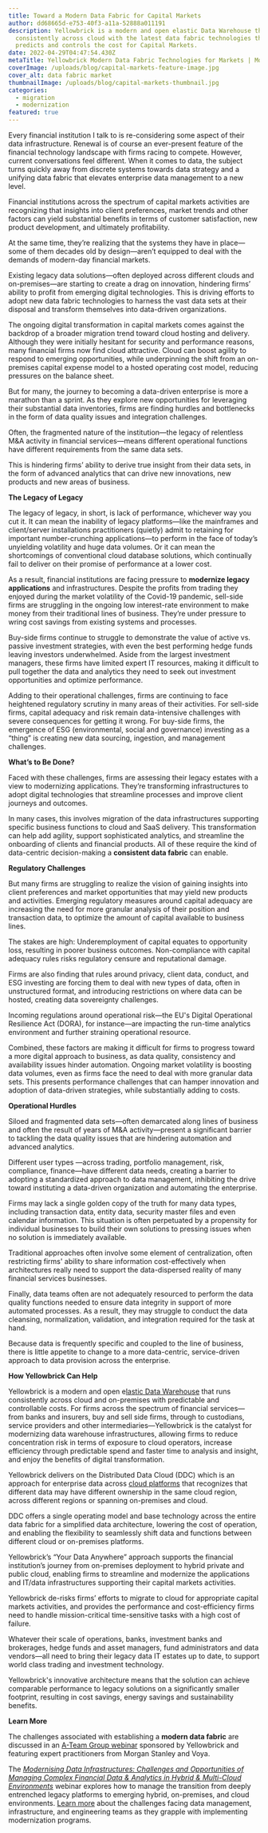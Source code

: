```yaml
---
title: Toward a Modern Data Fabric for Capital Markets
author: dd68665d-e753-40f3-a11a-52888a011191
description: Yellowbrick is a modern and open elastic Data Warehouse that runs
  consistently across cloud with the latest data fabric technologies that
  predicts and controls the cost for Capital Markets.
date: 2022-04-29T04:47:54.430Z
metaTitle: Yellowbrick Modern Data Fabric Technologies for Markets | Modern Data
coverImage: /uploads/blog/capital-markets-feature-image.jpg
cover_alt: data fabric market
thumbnailImage: /uploads/blog/capital-markets-thumbnail.jpg
categories:
  - migration
  - modernization
featured: true
---
```

Every financial institution I talk to is re-considering some aspect of their data infrastructure. Renewal is of course an ever-present feature of the financial technology landscape with firms racing to compete. However, current conversations feel different. When it comes to data, the subject turns quickly away from discrete systems towards data strategy and a unifying data fabric that elevates enterprise data management to a new level.

Financial institutions across the spectrum of capital markets activities are recognizing that insights into client preferences, market trends and other factors can yield substantial benefits in terms of customer satisfaction, new product development, and ultimately profitability. 

At the same time, they’re realizing that the systems they have in place—some of them decades old by design—aren’t equipped to deal with the demands of modern-day financial markets. 

Existing legacy data solutions—often deployed across different clouds and on-premises—are starting to create a drag on innovation, hindering firms’ ability to profit from emerging digital technologies. This is driving efforts to adopt new data fabric technologies to harness the vast data sets at their disposal and transform themselves into data-driven organizations. 

The ongoing digital transformation in capital markets comes against the backdrop of a broader migration trend toward cloud hosting and delivery. Although they were initially hesitant for security and performance reasons, many financial firms now find cloud attractive. Cloud can boost agility to respond to emerging opportunities, while underpinning the shift from an on-premises capital expense model to a hosted operating cost model, reducing pressures on the balance sheet.

But for many, the journey to becoming a data-driven enterprise is more a marathon than a sprint. As they explore new opportunities for leveraging their substantial data inventories, firms are finding hurdles and bottlenecks in the form of data quality issues and integration challenges. 

Often, the fragmented nature of the institution—the legacy of relentless M&A activity in financial services—means different operational functions have different requirements from the same data sets.

This is hindering firms’ ability to derive true insight from their data sets, in the form of advanced analytics that can drive new innovations, new products and new areas of business.

**The Legacy of Legacy**

The legacy of legacy, in short, is lack of performance, whichever way you cut it. It can mean the inability of legacy platforms—like the mainframes and client/server installations practitioners (quietly) admit to retaining for important number-crunching applications—to perform in the face of today’s unyielding volatility and huge data volumes. Or it can mean the shortcomings of conventional cloud database solutions, which continually fail to deliver on their promise of performance at a lower cost.

As a result, financial institutions are facing pressure to **modernize legacy applications** and infrastructures. Despite the profits from trading they enjoyed during the market volatility of the Covid-19 pandemic, sell-side firms are struggling in the ongoing low interest-rate environment to make money from their traditional lines of business. They’re under pressure to wring cost savings from existing systems and processes. 

Buy-side firms continue to struggle to demonstrate the value of active vs. passive investment strategies, with even the best performing hedge funds leaving investors underwhelmed. Aside from the largest investment managers, these firms have limited expert IT resources, making it difficult to pull together the data and analytics they need to seek out investment opportunities and optimize performance.

Adding to their operational challenges, firms are continuing to face heightened regulatory scrutiny in many areas of their activities. For sell-side firms, capital adequacy and risk remain data-intensive challenges with severe consequences for getting it wrong. For buy-side firms, the emergence of ESG (environmental, social and governance) investing as a “thing” is creating new data sourcing, ingestion, and management challenges.

**What’s to Be Done?**

Faced with these challenges, firms are assessing their legacy estates with a view to modernizing applications. They’re transforming infrastructures to adopt digital technologies that streamline processes and improve client journeys and outcomes.

In many cases, this involves migration of the data infrastructures supporting specific business functions to cloud and SaaS delivery. This transformation can help add agility, support sophisticated analytics, and streamline the onboarding of clients and financial products. All of these require the kind of data-centric decision-making a **consistent data fabric** can enable.

**Regulatory Challenges**

But many firms are struggling to realize the vision of gaining insights into client preferences and market opportunities that may yield new products and activities. Emerging regulatory measures around capital adequacy are increasing the need for more granular analysis of their position and transaction data, to optimize the amount of capital available to business lines. 

The stakes are high: Underemployment of capital equates to opportunity loss, resulting in poorer business outcomes. Non-compliance with capital adequacy rules risks regulatory censure and reputational damage.

Firms are also finding that rules around privacy, client data, conduct, and ESG investing are forcing them to deal with new types of data, often in unstructured format, and introducing restrictions on where data can be hosted, creating data sovereignty challenges. 

Incoming regulations around operational risk—the EU's Digital Operational Resilience Act (DORA), for instance—are impacting the run-time analytics environment and further straining operational resource.

Combined, these factors are making it difficult for firms to progress toward a more digital approach to business, as data quality, consistency and availability issues hinder automation. Ongoing market volatility is boosting data volumes, even as firms face the need to deal with more granular data sets. This presents performance challenges that can hamper innovation and adoption of data-driven strategies, while substantially adding to costs.

**Operational Hurdles**

Siloed and fragmented data sets—often demarcated along lines of business and often the result of years of M&A activity—present a significant barrier to tackling the data quality issues that are hindering automation and advanced analytics. 

Different user types —across trading, portfolio management, risk, compliance, finance—have different data needs, creating a barrier to adopting a standardized approach to data management, inhibiting the drive toward instituting a data-driven organization and automating the enterprise.

Firms may lack a single golden copy of the truth for many data types, including transaction data, entity data, security master files and even calendar information. This situation is often perpetuated by a propensity for individual businesses to build their own solutions to pressing issues when no solution is immediately available. 

Traditional approaches often involve some element of centralization, often restricting firms' ability to share information cost-effectively when architectures really need to support the data-dispersed reality of many financial services businesses.

Finally, data teams often are not adequately resourced to perform the data quality functions needed to ensure data integrity in support of more automated processes. As a result, they may struggle to conduct the data cleansing, normalization, validation, and integration required for the task at hand. 

Because data is frequently specific and coupled to the line of business, there is little appetite to change to a more data-centric, service-driven approach to data provision across the enterprise.

**How Yellowbrick Can Help**

Yellowbrick is a modern and open e[lastic Data Warehouse](https://www.yellowbrick.com/press-releases/zurich-north-america-selects-yellowbricks-cloud-data-warehouse-solution/) that runs consistently across cloud and on-premises with predictable and controllable costs. For firms across the spectrum of financial services—from banks and insurers, buy and sell side firms, through to custodians, service providers and other intermediaries—Yellowbrick is the catalyst for modernizing data warehouse infrastructures, allowing firms to reduce concentration risk in terms of exposure to cloud operators, increase efficiency through predictable spend and faster time to analysis and insight, and enjoy the benefits of digital transformation.

Yellowbrick delivers on the Distributed Data Cloud (DDC) which is an approach for enterprise data across [cloud platforms](https://www.yellowbrick.com/press-releases/yellowbrick-partners-with-sas-to-deliver-faster-business-insights-to-enterprises/) that recognizes that different data may have different ownership in the same cloud region, across different regions or spanning on-premises and cloud. 

DDC offers a single operating model and base technology across the entire data fabric for a simplified data architecture, lowering the cost of operation, and enabling the flexibility to seamlessly shift data and functions between different cloud or on-premises platforms. 

Yellowbrick’s “Your Data Anywhere” approach supports the financial institution’s journey from on-premises deployment to hybrid private and public cloud, enabling firms to streamline and modernize the applications and IT/data infrastructures supporting their capital markets activities. 

Yellowbrick de-risks firms’ efforts to migrate to cloud for appropriate capital markets activities, and provides the performance and cost-efficiency firms need to handle mission-critical time-sensitive tasks with a high cost of failure.

Whatever their scale of operations, banks, investment banks and brokerages, hedge funds and asset managers, fund administrators and data vendors—all need to bring their legacy data IT estates up to date, to support world class trading and investment technology. 

Yellowbrick's innovative architecture means that the solution can achieve comparable performance to legacy solutions on a significantly smaller footprint, resulting in cost savings, energy savings and sustainability benefits.

**Learn More**

The challenges associated with establishing a **modern data fabric** are discussed in an [A-Team Group webinar](https://a-teaminsight.com/webinars/modernising-data-infrastructures-challenges-and-opportunities-of-managing-complex-financial-data-and-analytics-in-hybrid-and-multi-cloud-environments/?brand=tti "https\://a-teaminsight.com/webinars/modernising-data-infrastructures-challenges-and-opportunities-of-managing-complex-financial-data-and-analytics-in-hybrid-and-multi-cloud-environments/?brand=tti") sponsored by Yellowbrick and featuring expert practitioners from Morgan Stanley and Voya.

The *[Modernising Data Infrastructures: Challenges and Opportunities of Managing Complex Financial Data & Analytics in Hybrid & Multi-Cloud Environments](https://a-teaminsight.com/webinars/modernising-data-infrastructures-challenges-and-opportunities-of-managing-complex-financial-data-and-analytics-in-hybrid-and-multi-cloud-environments/?brand=tti "https\://a-teaminsight.com/webinars/modernising-data-infrastructures-challenges-and-opportunities-of-managing-complex-financial-data-and-analytics-in-hybrid-and-multi-cloud-environments/?brand=tti")* webinar explores how to manage the transition from deeply entrenched legacy platforms to emerging hybrid, on-premises, and cloud environments. [Learn more](https://a-teaminsight.com/webinars/modernising-data-infrastructures-challenges-and-opportunities-of-managing-complex-financial-data-and-analytics-in-hybrid-and-multi-cloud-environments/?brand=tti "https\://a-teaminsight.com/webinars/modernising-data-infrastructures-challenges-and-opportunities-of-managing-complex-financial-data-and-analytics-in-hybrid-and-multi-cloud-environments/?brand=tti") about the challenges facing data management, infrastructure, and engineering teams as they grapple with implementing modernization programs.